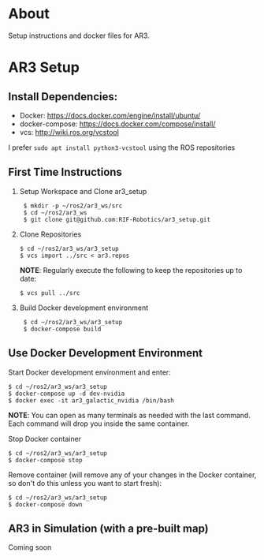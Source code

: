 # About

Setup instructions and docker files for AR3.

# AR3 Setup

## Install Dependencies:

* Docker: https://docs.docker.com/engine/install/ubuntu/
* docker-compose: https://docs.docker.com/compose/install/
* vcs: http://wiki.ros.org/vcstool

I prefer `sudo apt install python3-vcstool` using the ROS repositories

## First Time Instructions

1. Setup Workspace and Clone ar3_setup

        $ mkdir -p ~/ros2/ar3_ws/src
        $ cd ~/ros2/ar3_ws
        $ git clone git@github.com:RIF-Robotics/ar3_setup.git

2.  Clone Repositories

        $ cd ~/ros2/ar3_ws/ar3_setup
        $ vcs import ../src < ar3.repos

    **NOTE**: Regularly execute the following to keep the repositories up to
    date:

        $ vcs pull ../src

3. Build Docker development environment

        $ cd ~/ros2/ar3_ws/ar3_setup
        $ docker-compose build

## Use Docker Development Environment

Start Docker development environment and enter:

    $ cd ~/ros2/ar3_ws/ar3_setup
    $ docker-compose up -d dev-nvidia
    $ docker exec -it ar3_galactic_nvidia /bin/bash

**NOTE**: You can open as many terminals as needed with the last command. Each
command will drop you inside the same container.

Stop Docker container

    $ cd ~/ros2/ar3_ws/ar3_setup
    $ docker-compose stop

Remove container (will remove any of your changes in the Docker container, so
don't do this unless you want to start fresh):

    $ cd ~/ros2/ar3_ws/ar3_setup
    $ docker-compose down

## AR3 in Simulation (with a pre-built map)

Coming soon
